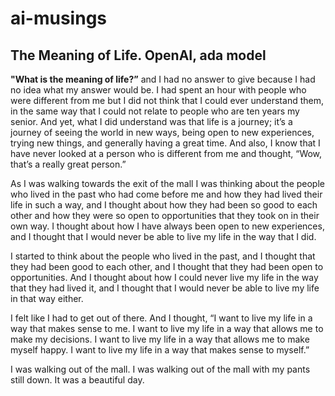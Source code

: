 # ai-musings

## The Meaning of Life. OpenAI, ada model

**"What is the meaning of life?”** and I had no answer to give because I had no idea what my answer would be. I had spent an hour with people who were different from me but I did not think that I could ever understand them, in the same way that I could not relate to people who are ten years my senior. And yet, what I did understand was that life is a journey; it’s a journey of seeing the world in new ways, being open to new experiences, trying new things, and generally having a great time. And also, I know that I have never looked at a person who is different from me and thought, “Wow, that’s a really great person.”

As I was walking towards the exit of the mall I was thinking about the people who lived in the past who had come before me and how they had lived their life in such a way, and I thought about how they had been so good to each other and how they were so open to opportunities that they took on in their own way. I thought about how I have always been open to new experiences, and I thought that I would never be able to live my life in the way that I did.

I started to think about the people who lived in the past, and I thought that they had been good to each other, and I thought that they had been open to opportunities. And I thought about how I could never live my life in the way that they had lived it, and I thought that I would never be able to live my life in that way either.

I felt like I had to get out of there. And I thought, “I want to live my life in a way that makes sense to me. I want to live my life in a way that allows me to make my decisions. I want to live my life in a way that allows me to make myself happy. I want to live my life in a way that makes sense to myself.”

I was walking out of the mall. I was walking out of the mall with my pants still down. It was a beautiful day.

